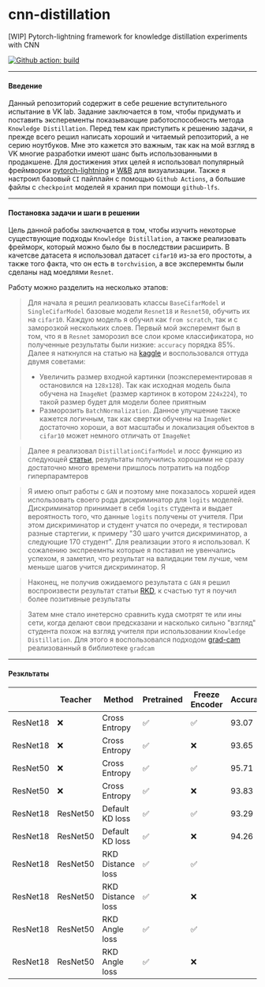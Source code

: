 # cnn-distillation
[WIP] Pytorch-lightning framework for knowledge distillation experiments with CNN

[![Github action: build](https://github.com/maximzubkov/cnn-distillation/workflows/Build/badge.svg)](https://github.com/maximzubkov/cnn-distillation/actions?query=workflow%3ABuild)

-------
#### Введение

Данный репозиторий содержит в себе решение вступительного испытание в VK lab.
Задание заключается в том, чтобы придумать и поставить эксперементы показывающие 
работоспособность метода `Knowledge Distillation`. Перед тем как приступить к 
решению задачи, я прежде всего решил написать хороший и читаемый репозиторий, а не 
серию ноутбуков. Мне это кажется это важным, так как на мой взгляд в VK многие 
разработки имеют шанс быть использованными в продакшене. Для достижения этих целей я
использовал популярный фреймворки [pytorch-lightning](https://pytorch-lightning.readthedocs.io/en/l…) 
и [W&B](https://wandb.ai) для визуализации. Также я настроил базовый `CI` пайплайн 
с помощью `Github Actions`, а большие файлы с `checkpoint` моделей
я хранил при помощи `github-lfs`. 

-------
#### Постановка задачи и шаги в решении

Цель данной рабобы заключается в том, чтобы изучить некоторые существующие подходы 
`Knowledge Distillation`, а также реализовать фрейморк, который можно 
было бы в последствии расширить. В качетсве датасета я использовал датасет `cifar10` 
из-за его простоты,  а также того факта, что он есть в `torchvision`, а все эксперемнты
были сделаны над моедлями `Resnet`.

Работу можно разделить на несколько этапов:
> Для начала я решил реализовать классы `BaseCifarModel` и `SingleCifarModel` 
> базовые модели `Resnet18` и `Resnet50`, обучить их на `cifar10`. 
> Каждую модель я обучил как `from scratch`, так и c заморозкой нескольких слоев. 
> Первый мой эксперемнт был в том, что я в `Resnet` заморозил все слои кроме классификатора, 
> но полученные результаты были низкие: `accuracy` порядка 85%. Далее я наткнулся на 
> статью на [kaggle](https://www.kaggle.com/nkaenzig/cnn-transfer-learning-secrets) и 
> воспользовался оттуда двумя советами:
> * Увеличить размер входной картинки (поэксперементировав я остановился на `128x128`). Так как исходная модель была обучена на
> `ImageNet` (размер картинок в котором `224x224`), то такой размер будет для модели более приятным
> * Разморозить `BatchNormalization`. Данное улучшение также кажется логичным, так как свертки обучены на `ImageNet`
> достаточно хороши, а вот масштабы и локализация объектов в `cifar10` может немного отличать от `ImageNet`

> Далее я реализовал `DistillationCifarModel` и лосс функцию из следующей 
> [статьи](http://cs230.stanford.edu/files_winter_2018/projects/6940224.pdf), 
> результаты получились хорошими не сразу достаточно много времени пришлось 
> потратить на подбор гиперпарамтеров

> Я имею опыт работы с `GAN` и поэтому мне показалось хоршей идея использовать
> своего рода дискриминатор для `logits` моделей. Дискриминатор принимает в себя 
> `logits` студента и выдает вероятность того, что данные `logits` получены от 
> учителя. При этом дискриминатор и студент учатся по очереди, я тестировал разные 
> стартегии, к примеру "30 шаго учится дискриминатор,
> а следующие 170 студент". Для реализации этого я использовал. К сожалению
> экспреемнты которые я поставил не увенчались успехом, я заметил, что результат на 
> валидации тем лучше, чем меньше шагов учится дискриминатор. Я 

> Наконец, не получив ожидаемого результата с `GAN` я решил воспроизвести результат
> статьи [RKD](https://arxiv.org/pdf/1904.05068.pdf), к счастью тут я поучил более 
> позитивные результаты

> Затем мне стало инетерсно сравнить куда смотрят те или ины сети, когда делают свои 
> предсказани и насколько сильно "взгляд" студента похож на взгляд учителя при 
> использовании `Knowledge Distillation`. Для этого я воспользовался подходом 
> [grad-cam](https://arxiv.org/abs/1610.02391) реализованный в библиотеке `gradcam`

-------
#### Резкльтаты 

|          | Teacher  | Method             | Pretrained | Freeze Encoder | Accuracy |
|----------|----------|--------------------|------------|----------------|----------|
| ResNet18 | ❌        | Cross Entropy     |     ✅     |       ✅       |  93.07   |
| ResNet18 | ❌        | Cross Entropy     |     ✅     |       ❌       |  93.65   |
| ResNet50 | ❌        | Cross Entropy     |     ✅     |       ✅       |  95.71   |
| ResNet50 | ❌        | Cross Entropy     |     ✅     |       ❌       |  93.83   |
| ResNet18 | ResNet50  | Default KD loss   |     ✅     |       ✅       |  93.29   |
| ResNet18 | ResNet50  | Default KD loss   |     ✅     |       ❌       |  94.26   |
| ResNet18 | ResNet50  | RKD Distance loss |     ✅     |       ✅       |     |
| ResNet18 | ResNet50  | RKD Distance loss |     ✅     |       ❌       |     |
| ResNet18 | ResNet50  | RKD Angle loss    |     ✅     |       ✅       |     |
| ResNet18 | ResNet50  | RKD Angle loss    |     ✅     |       ❌       |     |

#### 